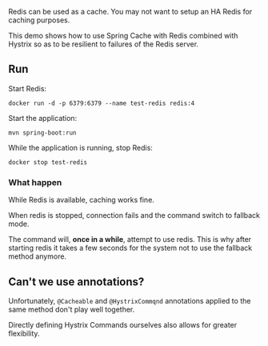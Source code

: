 Redis can be used as a cache. You may not want to setup an HA Redis for caching purposes. 

This demo shows how to use Spring Cache with Redis combined with Hystrix so as to be resilient to failures of the Redis server. 

## Run

Start Redis: 

```
docker run -d -p 6379:6379 --name test-redis redis:4 
```

Start the application: 

```
mvn spring-boot:run
```

While the application is running, stop Redis: 

```
docker stop test-redis
```

### What happen

While Redis is available, caching works fine. 

When redis is stopped, connection fails and the command switch to fallback mode.

The command will, **once in a while**, attempt to use redis. 
This is why after starting redis it takes a few seconds for the system not to use the fallback method anymore. 


## Can't we use annotations?

Unfortunately, `@Cacheable` and `@HystrixCommqnd` annotations applied to the same method 
don't play well together. 

Directly defining Hystrix Commands ourselves also allows for greater flexibility. 